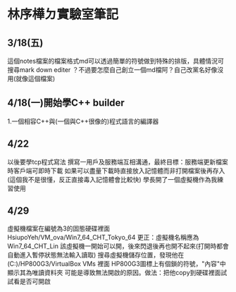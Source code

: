# 林序樺ㄉ實驗室筆記
##  3/18(五)
這個notes檔案的檔案格式md可以透過簡單的符號做到特殊的排版，具體情況可搜尋mark down editer
？不過要怎麼自己創立一個md檔阿？自己改黨名好像沒用(就像這個檔案)

## 4/18(一)開始學C++ builder
1.一個相容C++與(一個與C++很像的)程式語言的編譯器
  
## 4/22
以後要學tcp程式寫法
撰寫一用戶及服務端互相溝通，最終目標：服務端更新檔案時客戶端可即時下載
如果可以盡量下載時直接放入記憶體而非打開檔案後再存入(這個我不是很懂，反正直接毒入記憶體會比較快)
學長開了一個虛擬機作為我練習使用

## 4/29
虛擬機檔案在編號為3的固態硬碟裡面HsiupoYeh/VM_ova/Win7_64_CHT_Tokyo_64
更正：虛擬機名稱應為Win7_64_CHT_Lin
該虛擬機一開始可以開，後來閃退後再也開不起來(打開時都會自動進入暫停狀態無法輸入讀取)
搜尋虛擬機儲存位置，發現他在(C:)/HP800G3/VirtualBox VMs 裡面
HP800G3圖標上有個鎖的符號，"內容"中顯示其為唯讀資料夾
可能是導致無法開啟的原因。做法：把他copy到硬碟裡面試試看是否可開啟
